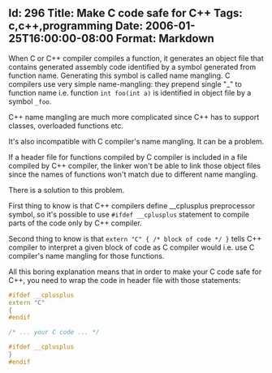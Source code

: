 Id: 296
Title: Make C code safe for C++
Tags: c,c++,programming
Date: 2006-01-25T16:00:00-08:00
Format: Markdown
--------------
When C or C++ compiler compiles a function, it generates an object file that
contains generated assembly code identified by a symbol generated from
function name. Generating this symbol is called name mangling. C compilers
use very simple name-mangling: they prepend single "\_" to function name i.e.
function `int foo(int a)` is identified in object file by a symbol `_foo`.

C++ name mangling are much more complicated since C++ has to support classes,
overloaded functions etc.

It's also incompatible with C compiler's name mangling. It can be a problem.

If a header file for functions compiled by C compiler is included in a file
compiled by C++ compiler, the linker won't be able to link those object
files since the names of functions won't match due to different name mangling.

There is a solution to this problem.

First thing to know is that C++ compilers
define __cplusplus preprocessor symbol, so it's possible to use `#ifdef __cplusplus`
statement to compile parts of the code only by C++ compiler.

Second thing to know is that `extern "C" { /* block of code */ }` tells C++ compiler
to interpret a given block of code as C compiler would i.e. use C compiler's name
mangling for those functions.

All this boring explanation means that in order to make your C code safe for C++,
you need to wrap the code in header file with those statements:

```c++
#ifdef __cplusplus
extern "C"
{
#endif

/* ... your C code ... */

#ifdef __cplusplus
}
#endif
```
